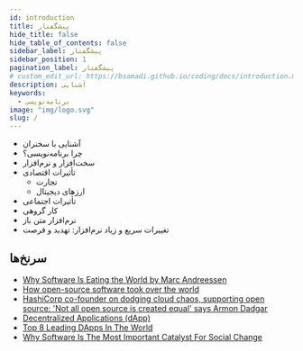 ```yaml
---
id: introduction
title: پیشگفتار
hide_title: false
hide_table_of_contents: false
sidebar_label: پیشگفتار
sidebar_position: 1
pagination_label: پیشگفتار
# custom_edit_url: https://bsamadi.github.io/coding/docs/introduction.md
description: آشنایی
keywords:
  - برنامه‌نویسی
image: "img/logo.svg"
slug: /
---
```



* آشنایی با سخنران
* چرا برنامه‌نویسی؟
* سخت‌افزار و نرم‌افزار
* تأثیرات اقتصادی
  * تجارت  
  * ارزهای دیجیتال
* تأثیرات اجتماعی
* کار گروهی
* نرم‌افزار متن باز
* تغییرات سریع و زیاد نرم‌افزار: تهدید و فرصت

## سرنخ‌ها
- [Why Software Is Eating the World by  Marc Andreessen](https://a16z.com/2011/08/20/why-software-is-eating-the-world/)
- [How open-source software took over the world](https://techcrunch.com/2019/01/12/how-open-source-software-took-over-the-world/)
- [HashiCorp co-founder on dodging cloud chaos, supporting open source: 'Not all open source is created equal' says Armon Dadgar](https://www.theregister.com/2022/03/28/hashicorp_interview/)
- [Decentralized Applications (dApp)](https://ethereum.org/en/dapps/)
- [Top 8 Leading DApps In The World](https://www.emergenresearch.com/blog/top-8-leading-dapps-in-the-world)
- [Why Software Is The Most Important Catalyst For Social Change](https://www.forbes.com/sites/forbestechcouncil/2021/09/28/why-software-is-the-most-important-catalyst-for-social-change/)

